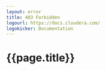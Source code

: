 ```yaml
---
layout: error
title: 403 Forbidden
logourl: https://docs.cloudera.com/
logokicker: Documentation
---
```

# {{page.title}}
